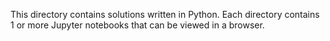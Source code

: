 This directory contains solutions written in Python. Each directory contains 1 or more Jupyter notebooks that can be viewed in a browser.

